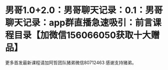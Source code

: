 # 男哥1.0+2.0：男哥聊天记录：0.1：男哥聊天记录：app群直播急速吸引：前言课程目录【加微信156066050获取十大赠品】

更多首发最新课程请加阿哲团队猪弟微信80712463 感谢支持猪弟。
